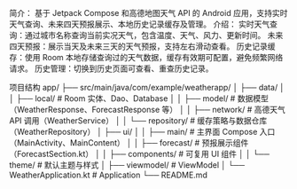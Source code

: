 简介：
基于 Jetpack Compose 和高德地图天气 API 的 Android 应用，支持实时天气查询、未来四天预报展示、本地历史记录缓存及管理。
介绍：
实时天气查询：通过城市名称查询当前实况天气，包含温度、天气、风力、更新时间。
未来四天预报：展示当天及未来三天的天气预报，支持左右滑动查看。
历史记录缓存：使用 Room 本地存储查询过的天气数据，缓存有效期可配置，避免频繁网络请求。
历史管理：切换到历史页面可查看、重查历史记录。

项目结构
app/
├── src/main/java/com/example/weatherapp/
│   ├── data/
│   │   ├── local/              # Room 实体、Dao、Database
│   │   ├── model/              # 数据模型（WeatherResponse、ForecastResponse 等）
│   │   ├── network/            # 高德天气 API 调用（WeatherService）
│   │   └── repository/         # 缓存策略与数据仓库（WeatherRepository）
│   ├── ui/
│   │   ├── main/               # 主界面 Compose 入口（MainActivity、MainContent）
│   │   ├── forecast/           # 预报展示组件（ForecastSection.kt）
│   │   ├── components/         # 可复用 UI 组件
│   │   └── theme/              # 默认主题与样式
│   ├── viewmodel/              # ViewModel
│   └── WeatherApplication.kt   # Application
└── README.md
